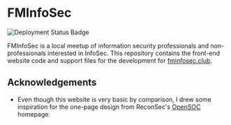 # FMInfoSec

![Deployment Status Badge](https://github.com/joshbart/fminfosec-club/workflows/Deploy/badge.svg)

FMInfoSec is a local meetup of information security professionals and non-professionals interested in InfoSec.  This repository contains the front-end website code and support files for the development for [fminfosec.club](https://fminfosec.club).

## Acknowledgements

- Even though this website is very basic by comparison, I drew some inspiration for the one-page design from ReconSec's [OpenSOC](opensoc.io) homepage.
